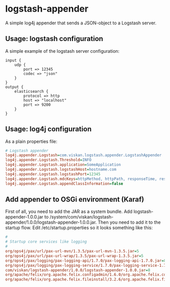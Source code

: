logstash-appender
=================

A simple log4j appender that sends a JSON-object to a Logstash server.


Usage: logstash configuration
-----------------------------
A simple example of the logstash server configuration:

	input {
		udp {
			port => 12345
			codec => "json"
		}
	}
	output {
		elasticsearch {
			protocol => http
			host => "localhost"
			port => 9200
		}
	}
	

Usage: log4j configuration
--------------------------
As a plain properties file:
```ini
# Logstash appender
log4j.appender.Logstash=com.viskan.logstash.appender.LogstashAppender
log4j.appender.Logstash.Threshold=INFO
log4j.appender.Logstash.application=SomeApplication
log4j.appender.Logstash.logstashHost=hostname.com
log4j.appender.Logstash.logstashPort=12345
log4j.appender.Logstash.mdcKeys=httpMethod, httpPath, responseTime, responseCode
log4j.appender.Logstash.appendClassInformation=false
```


Add appender to OSGi environment (Karaf)
----------------------------------------

First of all, you need to add the JAR as a system bundle. Add logstash-appender-1.0.0.jar to /system/com/viskan/logstash-appender/1.0.0/logstash-appender-1.0.0.jar.
Then you need to add it to the startup flow. Edit /etc/startup.properties so it looks something like this:

```ini
#
# Startup core services like logging
#
org/ops4j/pax/url/pax-url-mvn/1.3.5/pax-url-mvn-1.3.5.jar=5
org/ops4j/pax/url/pax-url-wrap/1.3.5/pax-url-wrap-1.3.5.jar=5
org/ops4j/pax/logging/pax-logging-api/1.7.0/pax-logging-api-1.7.0.jar=8
org/ops4j/pax/logging/pax-logging-service/1.7.0/pax-logging-service-1.7.0.jar=8
com/viskan/logstash-appender/1.0.0/logstash-appender-1.0.0.jar=8
org/apache/felix/org.apache.felix.configadmin/1.6.0/org.apache.felix.configadmin-1.6.0.jar=10
org/apache/felix/org.apache.felix.fileinstall/3.2.6/org.apache.felix.fileinstall-3.2.6.jar=11
```
